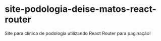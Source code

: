 # site-podologia-deise-matos-react-router
Site para clínica de podologia utilizando React Router para paginação!
